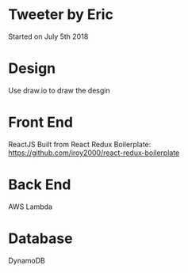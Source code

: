 # Tweeter by Eric
Started on July 5th 2018
# Design
Use draw.io to draw the desgin
# Front End
ReactJS
Built from React Redux Boilerplate: https://github.com/iroy2000/react-redux-boilerplate
# Back End
AWS Lambda
# Database
DynamoDB

